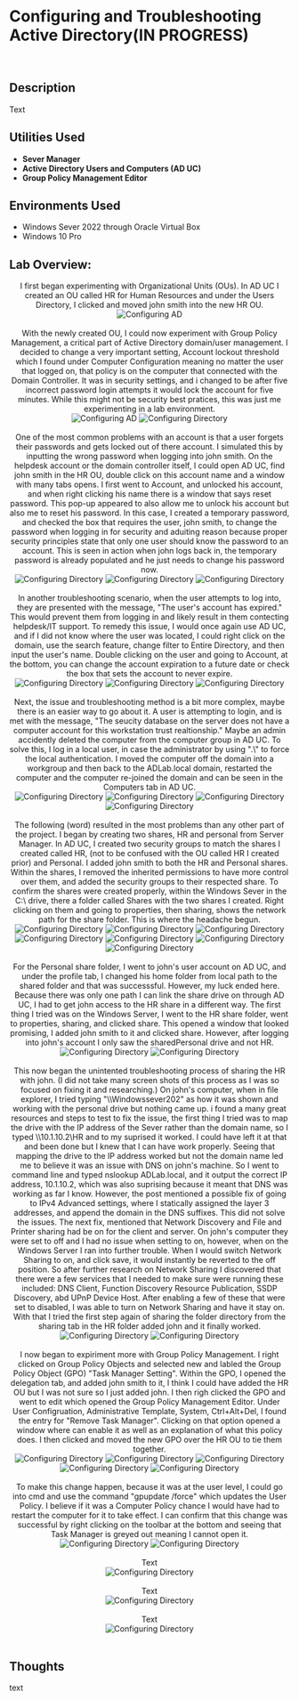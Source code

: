 <h1>Configuring and Troubleshooting Active Directory(IN PROGRESS)</h1>

<br />
<h2>Description</h2>
Text

<h2>Utilities Used</h2>

- <b>Sever Manager</b>
- <b>Active Directory Users and Computers (AD UC)</b>
- <b>Group Policy Management Editor</b>

<h2>Environments Used </h2>

- </b>Windows Sever 2022 through Oracle Virtual Box</b>
- </b>Windows 10 Pro</b>

<h2>Lab Overview:</h2>

<p align="center">
I first began experimenting with Organizational Units (OUs). In AD UC I created an OU called HR for Human Resources and under the Users Directory, I clicked and moved john smith into the new HR OU.<br/>
<img src="https://github.com/user-attachments/assets/be7b79c3-1e55-47ea-92e5-f89b83434490" alt="Configuring AD"/>
<br />
<br />
With the newly created OU, I could now experiment with Group Policy Management, a critical part of Active Directory domain/user management. I decided to change a very important setting, Account lockout threshold which I found under Computer Configuration meaning no matter the user that logged on, that policy is on the computer that connected with the Domain Controller. It was in security settings, and i changed to be after five incorrect password login attempts it would lock the account for five minutes. While this might not be security best pratices, this was just me experimenting in a lab environment.<br/>
<img src="https://github.com/user-attachments/assets/3cc65960-0624-4550-9c53-c2ba1ede972b" alt="Configuring AD"/>
<img src="https://github.com/user-attachments/assets/8578e4d0-77a6-417d-879f-1b779bdbb25a" alt="Configuring Directory"/>
<br />
<br />
One of the most common problems with an account is that a user forgets their passwords and gets locked out of there account. I simulated this by inputting the wrong password when logging into john smith. On the helpdesk account or the domain controller itself, I could open AD UC, find john smith in the HR OU, double click on this account name and a window with many tabs opens. I first went to Account, and unlocked his account, and when right clicking his name there is a window that says reset password. This pop-up appeared to also allow me to unlock his account but also me to reset his password. In this case, I created a temporary password, and checked the box that requires the user, john smith, to change the password when logging in for security and aduiting reason because proper security principles state that only one user should know the password to an account. This is seen in action when john logs back in, the temporary password is already populated and he just needs to change his password now.<br/>
<img src="https://github.com/user-attachments/assets/3ec7feab-34b3-4e25-bd08-ffaee8e96122" alt="Configuring Directory"/>
 <img src="https://github.com/user-attachments/assets/884e8ca9-db28-4bc5-8928-de13e6849a6f" alt="Configuring Directory"/>
 <img src="https://github.com/user-attachments/assets/ed899abf-1a31-4fc9-b06c-e5babae66a76" alt="Configuring Directory"/>
<br />
<br />
In another troubleshooting scenario, when the user attempts to log into, they are presented with the message, "The user's account has expired." This would prevent them from logging in and likely result in them contecting helpdesk/IT support. To remedy this issue, I would once again use AD UC, and if I did not know where the user was located, I could right click on the domain, use the search feature, change filter to Entire Directory, and then input the user's name. Double clicking on the user and going to Account, at the bottom, you can change the account expiration to a future date or check the box that sets the account to never expire.<br/>
<img src="https://github.com/user-attachments/assets/c8f5f302-3863-4745-b05a-81610aa48732" alt="Configuring Directory"/>
 <img src="https://github.com/user-attachments/assets/e5456fdf-c93f-4235-9047-6c26ff011892" alt="Configuring Directory"/>
 <img src="https://github.com/user-attachments/assets/e8111255-7e74-451a-9804-ded4c68cce1d" alt="Configuring Directory"/>
<br />
<br />
Next, the issue and troubleshooting method is a bit more complex, maybe there is an easier way to go about it. A user is attempting to login, and is met with the message, "The seucity database on the server does not have a computer account for this workstation trust realtionship." Maybe an admin accidently deleted the computer from the computer group in AD UC. To solve this, I log in a local user, in case the administrator by using ".\" to force the local authentication. I moved the computer off the domain into a workgroup and then back to the ADLab.local domain, restarted the computer and the computer re-joined the domain and can be seen in the Computers tab in AD UC.  <br/>
<img src="https://github.com/user-attachments/assets/e7890f71-cf0e-4431-862b-deb755fed507" alt="Configuring Directory"/>
 <img src="https://github.com/user-attachments/assets/6e2abe5e-2cab-447e-8b07-7d22131d38c4" alt="Configuring Directory"/>
 <img src="https://github.com/user-attachments/assets/940be1bc-7ff3-429f-b43d-61ecf7e8e6df" alt="Configuring Directory"/>
 <img src="https://github.com/user-attachments/assets/af876dcc-363b-422a-ae1b-8cc86934d547" alt="Configuring Directory"/>
<br />
<br />
The following (word) resulted in the most problems than any other part of the project. I began by creating two shares, HR and personal from Server Manager. In AD UC, I created two security groups to match the shares I created called HR, (not to be confused with the OU called HR I created prior) and Personal. I added john smith to both the HR and Personal shares. Within the shares, I removed the inherited permissions to have more control over them, and added the security groups to their respected share. To confirm the shares were created properly, within the Windows Sever in the C:\ drive, there a folder called Shares with the two shares I created. Right clicking on them and going to properties, then sharing, shows the network path for the share folder. This is where the headache begun.<br/>
<img src="https://github.com/user-attachments/assets/cc7eba89-98c7-4521-93b3-b0f26b01eca8" alt="Configuring Directory"/>
 <img src="https://github.com/user-attachments/assets/65ccc412-990a-4661-a383-30b19ff199d1" alt="Configuring Directory"/>
 <img src="https://github.com/user-attachments/assets/7eb54eae-83db-4923-8d70-6deac80e4a76" alt="Configuring Directory"/>
 <img src="https://github.com/user-attachments/assets/367b0b4c-f0da-4f55-99b0-3c49947bfe6c" alt="Configuring Directory"/>
 <img src="https://github.com/user-attachments/assets/330690cb-e1b9-4b17-afdd-4339f36a222e" alt="Configuring Directory"/>
 <img src="https://github.com/user-attachments/assets/a106f03b-b2de-481c-b9cf-3214b5df00f4" alt="Configuring Directory"/>
 <img src="https://github.com/user-attachments/assets/a6fbdce4-c27b-44d1-b7e1-f2895e2032a0" alt="Configuring Directory"/>
<br />
<br />
For the Personal share folder, I went to john's user account on AD UC, and under the profile tab, I changed his home folder from local path to the shared folder and that was successsful. However, my luck ended here. Because there was only one path I can link the share drive on through AD UC, I had to get john access to the HR share in a different way. The first thing I tried was on the Windows Server, I went to the HR share folder, went to properties, sharing, and clicked share. This opened a window that looked promising, I added john smith to it and clicked share. However, after logging into john's account I only saw the sharedPersonal drive and not HR.<br/>
<img src="https://github.com/user-attachments/assets/ee573fc0-dd9c-4b9a-8dff-d775a14eeb45" alt="Configuring Directory"/>
 <img src="https://github.com/user-attachments/assets/2b4a1633-195a-4035-92e3-60764c254d49" alt="Configuring Directory"/>
<br />
<br />
This now began the unintented troubleshooting process of sharing the HR with john. (I did not take many screen shots of this process as I was so focused on fixing it and researching.) On john's computer, when in file explorer, I tried typing "\\Windowssever202" as how it was shown and working with the personal drive but nothing came up. i found a many great resources and steps to test to fix the issue, the first thing I tried was to map the drive with the IP address of the Sever rather than the domain name, so I typed \\10.1.10.2\HR and to my suprised it worked. I could have left it at that and been done but I knew that I can have work properly. Seeing that mapping the drive to the IP address worked but not the domain name led me to believe it was an issue with DNS on john's machine. So I went to command line and typed nslookup ADLab.local, and it output the correct IP address, 10.1.10.2, which was also suprising because it meant that DNS was working as far I know. However, the post mentioned a possible fix of going to IPv4 Advanced settings, where I statically assigned the layer 3 addresses, and append the domain in the DNS suffixes. This did not solve the issues. The next fix, mentioned that Network Discovery and File and Printer sharing had be on for the client and server. On john's computer they were set to off and I had no issue when setting to on, however, when on the Windows Server I ran into further trouble. When I would switch Network Sharing to on, and click save, it would instantly be reverted to the off position. So after further research on Network Sharing I discovered that there were a few services that I needed to make sure were running these included: DNS Client, Function Discovery Resource Publication, SSDP Discovery, abd UPnP Device Host. After enabling a few of these that were set to disabled, I was able to turn on Network Sharing and have it stay on. With that I tried the first step again of sharing the folder directory from the sharing tab in the HR folder added john and it finally worked.<br/>
<img src="https://github.com/user-attachments/assets/f67243d2-71af-4ff2-8551-b87379b61bb4" alt="Configuring Directory"/>
 <img src="https://github.com/user-attachments/assets/2a43f95f-f28e-4423-979a-cca0f06084f1" alt="Configuring Directory"/>
<br />
<br />
I now began to expiriment more with Group Policy Management. I right clicked on Group Policy Objects and selected new and labled the Group Policy Object (GPO) "Task Manager Setting".  Within the GPO, I opened the delegation tab, and added john smith to it, I think I could have added the HR OU but I was not sure so I just added john. I then righ clicked the GPO and went to edit which opened the Group Policy Management Editor. Under User Configruation, Administrative Template, System, Ctrl+Alt+Del, I found the entry for "Remove Task Manager". Clicking on that option opened a window where can enable it as well as an explanation of what this policy does. I then clicked and moved the new GPO over the HR OU to tie them together.<br/>
<img src="https://github.com/user-attachments/assets/008e377a-61c8-45ac-8346-a69c0613815a" alt="Configuring Directory"/>
 <img src="https://github.com/user-attachments/assets/f12cc696-40e2-4ee9-bf21-8fef623291d2" alt="Configuring Directory"/>
 <img src="https://github.com/user-attachments/assets/e4810e2d-7ae8-4eb4-b5cf-6ea1e2894b51" alt="Configuring Directory"/>
 <img src="https://github.com/user-attachments/assets/dd29aee5-9266-4138-809f-2dcdd0917ea1" alt="Configuring Directory"/>
  <img src="https://github.com/user-attachments/assets/9d7fd540-9311-4e1f-ac3a-cf41f827e58d" alt="Configuring Directory"/>
<br />
<br />
To make this change happen, because it was at the user level, I could go into cmd and use the command "gpupdate /force" which updates the User Policy. I believe if it was a Computer Policy chance I would have had to restart the computer for it to take effect. I can confirm that this change was successful by right clicking on the toolbar at the bottom and seeing that Task Manager is greyed out meaning I cannot open it.<br/>
<img src="https://github.com/user-attachments/assets/74e9862b-4656-410d-95c6-4a606f2d638b" alt="Configuring Directory"/>
 <img src="https://github.com/user-attachments/assets/b05a61f2-321d-4ee9-a902-82ee9246b1a9" alt="Configuring Directory"/>
<br />
<br />
Text<br/>
<img src="" alt="Configuring Directory"/>
<br />
<br />
Text<br/>
<img src="" alt="Configuring Directory"/>
<br />
<br />
Text<br/>
<img src="" alt="Configuring Directory"/>
<br />
<br />




<h2>Thoughts</h2>
text
<!--
 ```diff
- text in red
+ text in green
! text in orange
# text in gray
@@ text in purple (and bold)@@
```
--!>
